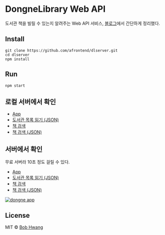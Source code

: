 # DongneLibrary Web API

도서관 책을 빌릴 수 있는지 알려주는 Web API 서비스, [블로그](https://agvim.wordpress.com/2017/09/20/web-api-check-if-a-library-book-was-rented/)에서 간단하게 정리했다.

## Install

    git clone https://github.com/afrontend/dlserver.git
    cd dlserver
    npm install

## Run

    npm start

## 로컬 서버에서 확인

- [App](https://localhost:3000/)
- [도서관 목록 읽기 (JSON)](https://localhost:3000/libraryList)
- [책 검색](https://localhost:3000/javascript/판교)
- [책 검색 (JSON)](https://localhost:3000/?title=javascript&libraryName=판교)

## 서버에서 확인

무료 서버라 10초 정도 걸릴 수 있다.

- [App](https://dongne.render.com/)
- [도서관 목록 읽기 (JSON)](https://dongne.render.com/libraryList)
- [책 검색](https://dongne.render.com/javascript/판교)
- [책 검색 (JSON)](https://dongne.render.com/?title=javascript&libraryName=판교)

[![dongne app](https://agvim.files.wordpress.com/2019/06/dlserver.png?w=200 "dongne app")](https://dongne.render.com/)

## License
MIT © [Bob Hwang](https://afrontend.github.io)
